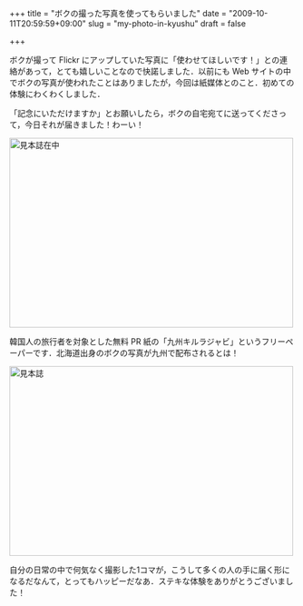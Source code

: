 +++
title = "ボクの撮った写真を使ってもらいました"
date = "2009-10-11T20:59:59+09:00"
slug = "my-photo-in-kyushu"
draft = false

+++

<p>ボクが撮って Flickr にアップしていた写真に「使わせてほしいです！」との連絡があって，とても嬉しいことなので快諾しました．以前にも Web サイトの中でボクの写真が使われたことはありましたが，今回は紙媒体とのこと．初めての体験にわくわくしました．</p>
<p>「記念にいただけますか」とお願いしたら，ボクの自宅宛てに送ってくださって，今日それが届きました！わーい！</p>
<p><a href="http://www.flickr.com/photos/june29/4000130999/" title="見本誌在中 by june29, on Flickr"><img src="http://farm3.static.flickr.com/2537/4000130999_4726c1cb88.jpg" width="500" height="334" alt="見本誌在中" /></a></p>
<p>韓国人の旅行者を対象とした無料 PR 紙の「九州キルラジャビ」というフリーペーパーです．北海道出身のボクの写真が九州で配布されるとは！</p>
<p><a href="http://www.flickr.com/photos/june29/4000141373/" title="見本誌 by june29, on Flickr"><img src="http://farm3.static.flickr.com/2434/4000141373_7908459a9b.jpg" width="500" height="334" alt="見本誌" /></a></p>
<p>自分の日常の中で何気なく撮影した1コマが，こうして多くの人の手に届く形になるだなんて，とってもハッピーだなあ．ステキな体験をありがとうございました！</p>
